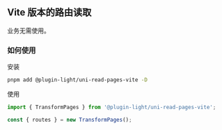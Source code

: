 ## Vite 版本的路由读取

业务无需使用。

### 如何使用

安装

```bash
pnpm add @plugin-light/uni-read-pages-vite -D
```

使用

```js
import { TransformPages } from '@plugin-light/uni-read-pages-vite';

const { routes } = new TransformPages();
```
